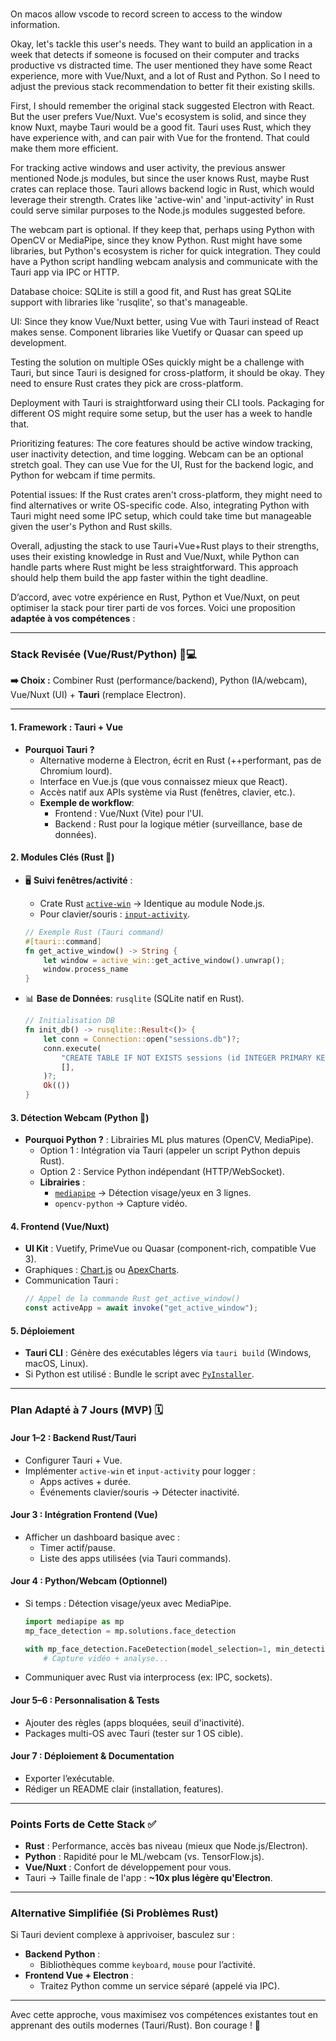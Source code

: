 #

On macos allow vscode to record screen to access to the window information.

<think>
Okay, let's tackle this user's needs. They want to build an application in a week that detects if someone is focused on their computer and tracks productive vs distracted time. The user mentioned they have some React experience, more with Vue/Nuxt, and a lot of Rust and Python. So I need to adjust the previous stack recommendation to better fit their existing skills.

First, I should remember the original stack suggested Electron with React. But the user prefers Vue/Nuxt. Vue's ecosystem is solid, and since they know Nuxt, maybe Tauri would be a good fit. Tauri uses Rust, which they have experience with, and can pair with Vue for the frontend. That could make them more efficient.

For tracking active windows and user activity, the previous answer mentioned Node.js modules, but since the user knows Rust, maybe Rust crates can replace those. Tauri allows backend logic in Rust, which would leverage their strength. Crates like 'active-win' and 'input-activity' in Rust could serve similar purposes to the Node.js modules suggested before.

The webcam part is optional. If they keep that, perhaps using Python with OpenCV or MediaPipe, since they know Python. Rust might have some libraries, but Python's ecosystem is richer for quick integration. They could have a Python script handling webcam analysis and communicate with the Tauri app via IPC or HTTP.

Database choice: SQLite is still a good fit, and Rust has great SQLite support with libraries like 'rusqlite', so that's manageable.

UI: Since they know Vue/Nuxt better, using Vue with Tauri instead of React makes sense. Component libraries like Vuetify or Quasar can speed up development.

Testing the solution on multiple OSes quickly might be a challenge with Tauri, but since Tauri is designed for cross-platform, it should be okay. They need to ensure Rust crates they pick are cross-platform.

Deployment with Tauri is straightforward using their CLI tools. Packaging for different OS might require some setup, but the user has a week to handle that.

Prioritizing features: The core features should be active window tracking, user inactivity detection, and time logging. Webcam can be an optional stretch goal. They can use Vue for the UI, Rust for the backend logic, and Python for webcam if time permits.

Potential issues: If the Rust crates aren't cross-platform, they might need to find alternatives or write OS-specific code. Also, integrating Python with Tauri might need some IPC setup, which could take time but manageable given the user's Python and Rust skills.

Overall, adjusting the stack to use Tauri+Vue+Rust plays to their strengths, uses their existing knowledge in Rust and Vue/Nuxt, while Python can handle parts where Rust might be less straightforward. This approach should help them build the app faster within the tight deadline.
</think>

D’accord, avec votre expérience en Rust, Python et Vue/Nuxt, on peut optimiser la stack pour tirer parti de vos forces. Voici une proposition **adaptée à vos compétences** :

---

### **Stack Revisée (Vue/Rust/Python)** 🧑💻  
**➡️ Choix :** Combiner Rust (performance/backend), Python (IA/webcam), Vue/Nuxt (UI) + **Tauri** (remplace Electron).

---

#### **1. Framework : Tauri + Vue**  
- **Pourquoi Tauri ?**  
  - Alternative moderne à Electron, écrit en Rust (++performant, pas de Chromium lourd).  
  - Interface en Vue.js (que vous connaissez mieux que React).  
  - Accès natif aux APIs système via Rust (fenêtres, clavier, etc.).  
  - **Exemple de workflow**:  
    - Frontend : Vue/Nuxt (Vite) pour l'UI.  
    - Backend : Rust pour la logique métier (surveillance, base de données).  

#### **2. Modules Clés (Rust 🦀)**  
- 🖥️ **Suivi fenêtres/activité** :  
  - Crate Rust [`active-win`](https://crates.io/crates/active-win) → Identique au module Node.js.  
  - Pour clavier/souris : [`input-activity`](https://crates.io/crates/input_activity).  
  ```rust
  // Exemple Rust (Tauri command)
  #[tauri::command]
  fn get_active_window() -> String {
      let window = active_win::get_active_window().unwrap();
      window.process_name
  }
  ```

- 📊 **Base de Données**: `rusqlite` (SQLite natif en Rust).  
  ```rust
  // Initialisation DB
  fn init_db() -> rusqlite::Result<()> {
      let conn = Connection::open("sessions.db")?;
      conn.execute(
          "CREATE TABLE IF NOT EXISTS sessions (id INTEGER PRIMARY KEY, app TEXT, time INTEGER)",
          [],
      )?;
      Ok(())
  }
  ```

#### **3. Détection Webcam (Python 🐍)**  
- **Pourquoi Python ?** : Librairies ML plus matures (OpenCV, MediaPipe).  
  - Option 1 : Intégration via Tauri (appeler un script Python depuis Rust).  
  - Option 2 : Service Python indépendant (HTTP/WebSocket).  
  - **Librairies** :  
    - [`mediapipe`](https://google.github.io/mediapipe/) → Détection visage/yeux en 3 lignes.  
    - `opencv-python` → Capture vidéo.  

#### **4. Frontend (Vue/Nuxt)**  
- **UI Kit** : Vuetify, PrimeVue ou Quasar (component-rich, compatible Vue 3).  
- Graphiques : [Chart.js](https://www.chartjs.org/) ou [ApexCharts](https://apexcharts.com/).  
- Communication Tauri :  
  ```javascript
  // Appel de la commande Rust get_active_window()
  const activeApp = await invoke("get_active_window");
  ```

#### **5. Déploiement**  
- **Tauri CLI** : Génère des exécutables légers via `tauri build` (Windows, macOS, Linux).  
- Si Python est utilisé : Bundle le script avec [`PyInstaller`](https://www.pyinstaller.org/).

---

### **Plan Adapté à 7 Jours (MVP)** 🗓️  

#### **Jour 1–2 : Backend Rust/Tauri**  
- Configurer Tauri + Vue.  
- Implémenter `active-win` et `input-activity` pour logger :  
  - Apps actives + durée.  
  - Événements clavier/souris → Détecter inactivité.  

#### **Jour 3 : Intégration Frontend (Vue)**  
- Afficher un dashboard basique avec :  
  - Timer actif/pause.  
  - Liste des apps utilisées (via Tauri commands).  

#### **Jour 4 : Python/Webcam (Optionnel)**  
- Si temps : Détection visage/yeux avec MediaPipe.  
  ```python
  import mediapipe as mp
  mp_face_detection = mp.solutions.face_detection

  with mp_face_detection.FaceDetection(model_selection=1, min_detection_confidence=0.5) as face_detection:
      # Capture vidéo + analyse...
  ```
- Communiquer avec Rust via interprocess (ex: IPC, sockets).  

#### **Jour 5–6 : Personnalisation & Tests**  
- Ajouter des règles (apps bloquées, seuil d'inactivité).  
- Packages multi-OS avec Tauri (tester sur 1 OS cible).  

#### **Jour 7 : Déploiement & Documentation**  
- Exporter l’exécutable.  
- Rédiger un README clair (installation, features).  

---

### **Points Forts de Cette Stack** ✅  
- **Rust** : Performance, accès bas niveau (mieux que Node.js/Electron).  
- **Python** : Rapidité pour le ML/webcam (vs. TensorFlow.js).  
- **Vue/Nuxt** : Confort de développement pour vous.  
- Tauri → Taille finale de l'app : **~10x plus légère qu'Electron**.

---

### **Alternative Simplifiée (Si Problèmes Rust)**  
Si Tauri devient complexe à apprivoiser, basculez sur :  
- **Backend Python** :  
  - Bibliothèques comme `keyboard`, `mouse` pour l’activité.  
- **Frontend Vue + Electron** :  
  - Traitez Python comme un service séparé (appelé via IPC).  

---

Avec cette approche, vous maximisez vos compétences existantes tout en apprenant des outils modernes (Tauri/Rust). Bon courage ! 🚀
